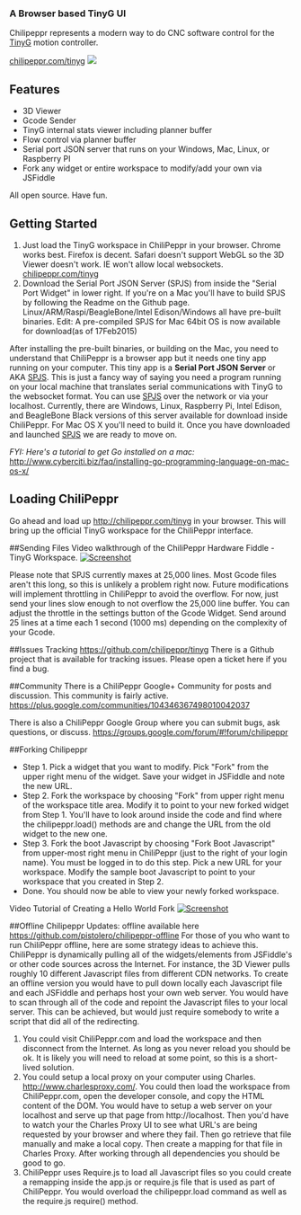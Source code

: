 ### A Browser based TinyG UI
Chilipeppr represents a modern way to do CNC software control for the [TinyG](http://synthetos.myshopify.com/products/tinyg) motion controller.

[chilipeppr.com/tinyg](http://chilipeppr.com/tinyg)
![](http://www.chilipeppr.com/img/screenshot-tinyg.png)
## Features
* 3D Viewer
* Gcode Sender
* TinyG internal stats viewer including planner buffer
* Flow control via planner buffer
* Serial port JSON server that runs on your Windows, Mac, Linux, or Raspberry PI
* Fork any widget or entire workspace to modify/add your own via JSFiddle

All open source. Have fun.

## Getting Started
1. Just load the TinyG workspace in ChiliPeppr in your browser. Chrome works best. Firefox is decent. Safari doesn't support WebGL so the 3D Viewer doesn't work. IE won't allow local websockets. [chilipeppr.com/tinyg](http://chilipeppr.com/tinyg)
2. Download the Serial Port JSON Server (SPJS) from inside the "Serial Port Widget" in lower right. If you're on a Mac you'll have to build SPJS by following the Readme on the Github page. Linux/ARM/Raspi/BeagleBone/Intel Edison/Windows all have pre-built binaries. Edit: A pre-compiled SPJS for Mac 64bit OS is now available for download(as of 17Feb2015)

After installing the pre-built binaries, or building on the Mac, you need to understand that ChiliPeppr is a browser app but it needs one tiny app running on your computer. This tiny app is a **Serial Port JSON Server** or AKA [SPJS](http://github.com/johnlauer/serial-port-json-server).  This is just a fancy way of saying you need a program running on your local machine that translates serial communications with TinyG to the websocket format.  You can use [SPJS](http://github.com/johnlauer/serial-port-json-server) over the network or via your localhost.  Currently, there are Windows, Linux, Raspberry Pi, Intel Edison, and BeagleBone Black versions of this server available for download inside ChiliPeppr.  For Mac OS X you'll need to build it. Once you have downloaded and launched [SPJS](http://github.com/johnlauer/serial-port-json-server) we are ready to move on. 

_FYI: Here's a tutorial to get Go installed on a mac:_ http://www.cyberciti.biz/faq/installing-go-programming-language-on-mac-os-x/

## Loading ChiliPeppr
Go ahead and load up http://chilipeppr.com/tinyg in your browser.  This will bring up the official TinyG workspace for the ChiliPeppr interface.

##Sending Files
Video walkthrough of the ChiliPeppr Hardware Fiddle - TinyG Workspace.
[![Screenshot](http://chilipeppr.com/img/vidwalkthrough.png)](http://youtu.be/mKLdgpz8gpQ)

Please note that SPJS currently maxes at 25,000 lines. Most Gcode files aren't this long, so this is unlikely a problem right now. Future modifications will implement throttling in ChiliPeppr to avoid the overflow. For now, just send your lines slow enough to not overflow the 25,000 line buffer. You can adjust the throttle in the settings button of the Gcode Widget. Send around 25 lines at a time each 1 second (1000 ms) depending on the complexity of your Gcode.

##Issues Tracking
https://github.com/chilipeppr/tinyg There is a Github project that is available for tracking issues. Please open a ticket here if you find a bug.

##Community
There is a ChiliPeppr Google+ Community for posts and discussion. This community is fairly active.
https://plus.google.com/communities/104346367498010042037

There is also a ChiliPeppr Google Group where you can submit bugs, ask questions, or discuss.
https://groups.google.com/forum/#!forum/chilipeppr

##Forking Chilipeppr
* Step 1. Pick a widget that you want to modify. Pick "Fork" from the upper right menu of the widget. Save your widget in JSFiddle and note the new URL.
* Step 2. Fork the workspace by choosing "Fork" from upper right menu of the workspace title area. Modify it to point to your new forked widget from Step 1. You'll have to look around inside the code and find where the chilipeppr.load() methods are and change the URL from the old widget to the new one.
* Step 3. Fork the boot Javascript by choosing "Fork Boot Javascript" from upper-most right menu in ChiliPeppr (just to the right of your login name). You must be logged in to do this step. Pick a new URL for your workspace. Modify the sample boot Javascript to point to your workspace that you created in Step 2.
* Done. You should now be able to view your newly forked workspace.

Video Tutorial of Creating a Hello World Fork
[![Screenshot](http://chilipeppr.com/img/helloworldtutorial.png)](http://youtu.be/W7G_veKyb_k)

##Offline Chilipeppr
Updates: offline available here https://github.com/pistolero/chilipeppr-offline
For those of you who want to run ChiliPeppr offline, here are some strategy ideas to achieve this. ChiliPeppr is dynamically pulling all of the widgets/elements from JSFiddle's or other code sources across the Internet. For instance, the 3D Viewer pulls roughly 10 different Javascript files from different CDN networks. To create an offline version you would have to pull down locally each Javascript file and each JSFiddle and perhaps host your own web server. You would have to scan through all of the code and repoint the Javascript files to your local server. This can be achieved, but would just require somebody to write a script that did all of the redirecting.

1. You could visit ChiliPeppr.com and load the workspace and then disconnect from the Internet. As long as you never reload you should be ok. It is likely you will need to reload at some point, so this is a short-lived solution.
2. You could setup a local proxy on your computer using Charles. http://www.charlesproxy.com/. You could then load the workspace from ChiliPeppr.com, open the developer console, and copy the HTML content of the DOM. You would have to setup a web server on your localhost and serve up that page from http://localhost. Then you'd have to watch your the Charles Proxy UI to see what URL's are being requested by your browser and where they fail. Then go retrieve that file manually and make a local copy. Then create a mapping for that file in Charles Proxy. After working through all dependencies you should be good to go.
3. ChiliPeppr uses Require.js to load all Javascript files so you could create a remapping inside the app.js or require.js file that is used as part of ChiliPeppr. You would overload the chilipeppr.load command as well as the require.js require() method.